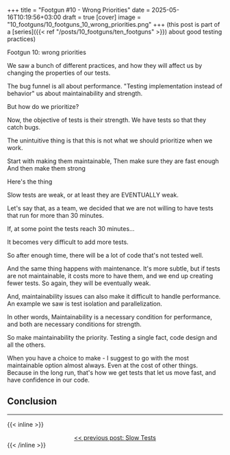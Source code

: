 +++
title = "Footgun #10 - Wrong Priorities"
date = 2025-05-16T10:19:56+03:00
draft = true
[cover]
  image = "10_footguns/10_footguns_10_wrong_priorities.png"
+++
(this post is part of a [series]({{< ref "/posts/10_footguns/ten_footguns" >}}) about good testing practices)


Footgun 10: wrong priorities


We saw a bunch of different practices,
and how they will affect us by changing the properties of our tests.

The bug funnel is all about performance.
"Testing implementation instead of behavior" us about maintainability and strength.

But how do we prioritize?


Now, the objective of tests is their strength.
We have tests so that they catch bugs.


The unintuitive thing is that this is not what we should prioritize when we work.

Start with making them maintainable,
Then make sure they are fast enough
And then make them strong


Here's the thing


Slow tests are weak, or at least they are EVENTUALLY weak.

Let's say that, as a team, we decided that we are not willing to have tests that run for more than 30 minutes.

If, at some point the tests reach 30 minutes...

It becomes very difficult to add more tests.

So after enough time, there will be a lot of code that's not tested well.

And the same thing happens with maintenance.
It's more subtle, but if tests are not maintainable, it costs more to have them, and we end up creating fewer tests.
So again, they will be eventually weak.



And, maintainability issues can also make it difficult to handle performance.
An example we saw is test isolation and parallelization.

In other words,
Maintainability is a necessary condition for performance, and both are necessary conditions for strength.

So make maintainability the priority.
Testing a single fact, code design and all the others.

When you have a choice to make - I suggest to go with the most maintainable option almost always.
Even at the cost of other things.
Because in the long run, that's how we get tests that let us move fast, and have confidence in our code.


## Conclusion

---
{{< inline >}}
<div style="text-align: center; display: block; width: 100%;">
<a href="/posts/10_footguns/09_slow_tests">&lt;&lt; previous post: Slow Tests</a>
</div>
{{< /inline >}}
